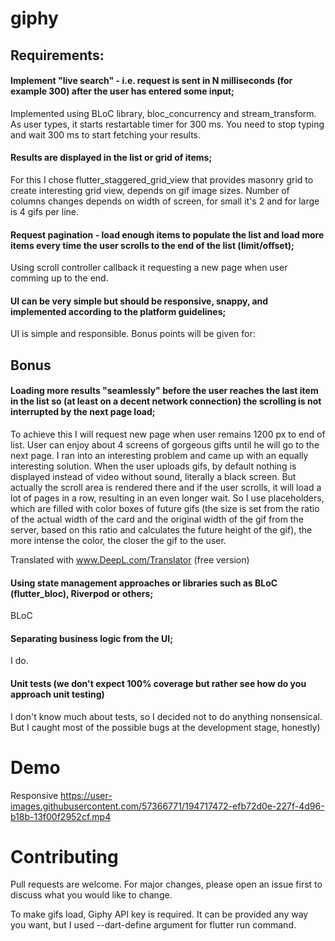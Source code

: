 # giphy

## Requirements:

#### Implement "live search" - i.e. request is sent in N milliseconds (for example 300) after the user has entered some input;
Implemented using BLoC library, bloc_concurrency and stream_transform. As user types, it starts restartable timer for 300 ms. You need to stop typing and wait 300 ms to start fetching your results. 
#### Results are displayed in the list or grid of items;
For this I chose flutter_staggered_grid_view that provides masonry grid to create interesting grid view, depends on gif image sizes. Number of columns changes depends on width of screen, for small it's 2 and for large is 4 gifs per line. 
#### Request pagination - load enough items to populate the list and load more items every time the user scrolls to the end of the list (limit/offset);
Using scroll controller callback it requesting a new page when user comming up to the end. 
#### UI can be very simple but should be responsive, snappy, and implemented according to the platform guidelines;
UI is simple and responsible. 
Bonus points will be given for:

## Bonus
#### Loading more results "seamlessly" before the user reaches the last item in the list so (at least on a decent network connection) the scrolling is not interrupted by the next page load;
To achieve this I will request new page when user remains 1200 px to end of list. User can enjoy about 4 screens of gorgeous gifts until he will go to the next page. I ran into an interesting problem and came up with an equally interesting solution. When the user uploads gifs, by default nothing is displayed instead of video without sound, literally a black screen. But actually the scroll area is rendered there and if the user scrolls, it will load a lot of pages in a row, resulting in an even longer wait. So I use placeholders, which are filled with color boxes of future gifs (the size is set from the ratio of the actual width of the card and the original width of the gif from the server, based on this ratio and calculates the future height of the gif), the more intense the color, the closer the gif to the user. 

Translated with www.DeepL.com/Translator (free version)
#### Using state management approaches or libraries such as BLoC (flutter_bloc), Riverpod or others;
BLoC
#### Separating business logic from the UI;
I do. 
#### Unit tests (we don't expect 100% coverage but rather see how do you approach unit testing)
I don't know much about tests, so I decided not to do anything nonsensical. But I caught most of the possible bugs at the development stage, honestly)

# Demo

Responsive
https://user-images.githubusercontent.com/57366771/194717472-efb72d0e-227f-4d96-b18b-13f00f2952cf.mp4

# Contributing

Pull requests are welcome. For major changes, please open an issue first to discuss what you would like to change.

To make gifs load, Giphy API key is required. It can be provided any way you want, but I used --dart-define argument for flutter run command.